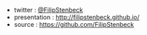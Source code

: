 
<section>
	<ul>
        <li>twitter : <a href="https://twitter.com/FilipStenbeck">@FilipStenbeck</a> </li> 
        <li>presentation : <a href="http://filipstenbeck.github.io/">http://filipstenbeck.github.io/</a></li>
        <li>source : <a href="https://github.com/FilipStenbeck/grunt-presentation">https://github.com/FilipStenbeck</a></li>
	</ul>
</section>
